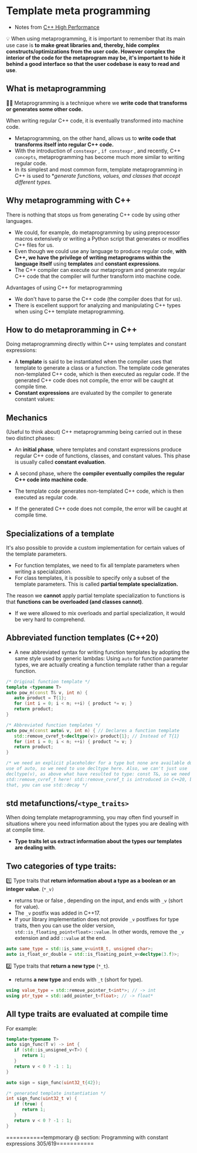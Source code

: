# Template meta programming

- Notes from [C++ High Performance](https://www.amazon.com/High-Performance-Master-optimizing-functioning/dp/1839216549)


:bulb: When using metaprogramming, it is important to remember that its main use case is **to make great libraries and, thereby, hide complex constructs/optimizations from the user code. However complex the interior of the code for the metaprogram may be, it's important to hide it behind a good interface so that the user codebase is easy to read and use**.

## What is metaprogramming

:man_teacher: Metaprogramming is a technique where we **write code that transforms or generates some other code.**

When writing regular C++ code, it is eventually transformed into machine code.

- Metaprogramming, on the other hand, allows us to **write code that transforms itself into regular C++ code.**
- With the introduction of `constexpr` , `if constexpr` , and recently, C++ `concepts`, metaprogramming has become much more similar to writing regular code.
- In its simplest and most common form, template metaprogramming in C++ is used to **generate functions, values, and classes that accept different types.*


## Why metaprogramming with C++

There is nothing that stops us from generating C++ code by using other languages.

- We could, for example, do metaprogramming by using preprocessor macros extensively or writing a Python script that generates or modifies C++ files for us.
- Even though we could use any language to produce regular code, **with C++, we have the privilege of writing metaprograms within the language itself** using **templates** and **constant expressions**.
- The C++ compiler can execute our metaprogram and generate regular C++ code that the compiler will further transform into machine code.

Advantages of using C++ for metaprogramming

- We don't have to parse the C++ code (the compiler does that for us).
- There is excellent support for analyzing and manipulating C++ types when using C++ template metaprogramming.


## How to do metaproramming in C++

Doing metaprogramming directly within C++ using templates and constant expressions:

- A **template** is said to be instantiated when the compiler uses that template to generate a class or a function. The template code generates non-templated C++ code, which is then executed as regular code. If the generated C++ code does not compile, the error will be caught at compile time.
- **Constant expressions** are evaluated by the compiler to generate constant values:

## Mechanics

(Useful to think about) C++ metaprogramming being carried out in these two distinct phases:

- An **initial phase**, where templates and constant expressions produce regular C++ code of functions, classes, and constant values. This phase is usually called **constant evaluation**.
- A second phase, where the **compiler eventually compiles the regular C++ code into machine code**.

- The template code generates non-templated C++ code, which is then executed as regular code.
- If the generated C++ code does not compile, the error will be caught at compile time.

## Specializations of a template

It's also possible to provide a custom implementation for certain values of the template parameters.

- For function templates, we need to fix all template parameters when writing a specialization.
- For class templates, it is possible to specify only a subset of the template parameters. This is called **partial template specialization.**

The reason we **cannot** apply partial template specialization to functions is that **functions can be overloaded (and classes cannot)**.

- If we were allowed to mix overloads and partial specialization, it would be very hard to comprehend.

## Abbreviated function templates (C++20)

- A new abbreviated syntax for writing function templates by adopting the same style used by generic lambdas: Using `auto` for function parameter types, we are actually creating a function template rather than a regular function.

```cpp
/* Original function template */
template <typename T>
auto pow_n(const T& v, int n) {
   auto product = T{1};
   for (int i = 0; i < n; ++i) { product *= v; }
   return product;
}

/* Abbreviated function templates */
auto pow_n(const auto& v, int n) { // Declares a function template
   std::remove_cvref_t<decltype(v)> product{1}; // Instead of T{1}
   for (int i = 0; i < n; ++i) { product *= v; }
   return product;
}

/* we need an explicit placeholder for a type but none are available due to the
use of auto, so we need to use decltype here. Also, we can't just use
decltype(v), as above what have resulted to type: const T&, so we need extra
std::remove_cvref_t here! std::remove_cvref_t is introduced in C++20, before
that, you can use std::decay */
```

## std metafunctions/`<type_traits>`

When doing template metaprogramming, you may often find yourself in situations where you need information about the types you are dealing with at compile time.

- **Type traits let us extract information about the types our templates are dealing with**.

## Two categories of type traits:

:one: Type traits that **return information about a type as a boolean or an integer value**. (`*_v)`

- returns true or false , depending on the input, and ends with `_v` (short for value).
- The `_v` postfix was added in C++17.
- If your library implementation does not provide `_v` postfixes for type traits, then you can use the older version, `std::is_floating_point<float>::value`. In other words, remove the `_v` extension and add `::value` at the end.

```cpp
auto same_type = std::is_same_v<uint8_t, unsigned char>;
auto is_float_or_double = std::is_floating_point_v<decltype(3.f)>;
```

:two: Type traits that **return a new type** (`*_t`).

- returns **a new type** and ends with `_t` (short for type).

```cpp
using value_type = std::remove_pointer_t<int*>; // -> int
using ptr_type = std::add_pointer_t<float>; // -> float*
```

## All type traits are evaluated at compile time

For example:

```cpp
template<typename T>
auto sign_func(T v) -> int {
   if (std::is_unsigned_v<T>) {
      return 1;
   }
   return v < 0 ? -1 : 1;
}

auto sign = sign_func(uint32_t{42});

/* generated template instantiation */
int sign_func(uint32_t v) {
   if (true) {
      return 1;
   }
   return v < 0 ? -1 : 1;
}
```

===========tempmorary @ section: Programming with constant expressions 305/619===========